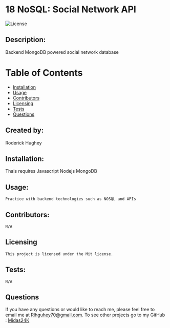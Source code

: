 # 18 NoSQL: Social Network API

![License](https://img.shields.io/badge/License-Mit-yellow.svg)

## Description:

Backend MongoDB powered social network database

# Table of Contents

- [Installation](#installation)
- [Usage](#usage)
- [Contributors](#contributors)
- [Licensing](#Licensing)
- [Tests](#tests)
- [Questions](#questions)

## Created by:

Roderick Hughey

## Installation:

Thais requires Javascript Nodejs MongoDB

## Usage:

    Practice with backend technologies such as NOSQL and APIs

## Contributors:

    N/A

## Licensing

    This project is licensed under the Mit license.

## Tests:

    N/A

## Questions

If you have any questions or would like to reach me, please feel free to email me at [Rlhguhey70@gmail.com](mailto:Rlhguhey70@gmail.com).
To see other projects go to my GitHub : [Midas24K](https://github.com/Midas24K)
